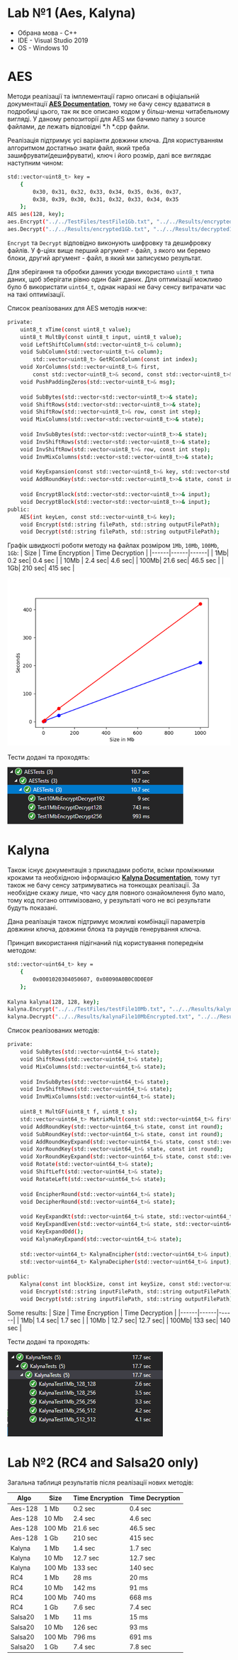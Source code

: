 # Lab №1 (Aes, Kalyna)

- Обрана мова - C++
- IDE - Visual Studio 2019
- OS - Windows 10
# AES
Методи реалізації та імплементації гарно описані в офіціальній документації **[AES Documentation](https://nvlpubs.nist.gov/nistpubs/FIPS/NIST.FIPS.197.pdf)**, тому не бачу сенсу вдаватися в подробиці цього, так як все описано кодом у більш-менш читабельному вигляді. У даному репозиторії для AES ми бачимо папку з source файлами, де лежать відповідні *.h *.cpp файли. 

Реалізація підтримує усі варіанти довжини ключа.
Для користуванням алгоритмом достатньо знати файл, який треба зашифрувати(дешифрувати), ключ і його розмір, далі все виглядає наступним чином:
```sh
std::vector<uint8_t> key =
	{
		0x30, 0x31, 0x32, 0x33, 0x34, 0x35, 0x36, 0x37,
		0x38, 0x39, 0x30, 0x31, 0x32, 0x33, 0x34, 0x35
	};
AES aes(128, key);
aes.Encrypt("../../TestFiles/testFile1Gb.txt", "../../Results/encrypted1Gb.txt");
aes.Decrypt("../../Results/encrypted1Gb.txt", "../../Results/decrypted1Gb.txt");
```

```Encrypt``` та ```Decrypt``` відповідно виконують шифровку та дешифровку файлів. У ф-ціях вище перший аргумент - файл, з якого ми беремо блоки, другий аргумент - файл, в який ми записуємо результат.

Для зберігання та обробки данних усюди використано ```uint8_t``` типа даних, щоб зберігати рівно один байт даних. Для оптимізації можливо було б використати ```uint64_t```, однак наразі не бачу сенсу витрачати час на такі оптимізації.

Список реалізованих для AES методів нижче:
```sh
private:
    uint8_t xTime(const uint8_t value);
    uint8_t MultBy(const uint8_t input, uint8_t value);
    void LeftShiftColumn(std::vector<uint8_t>& column);
    void SubColumn(std::vector<uint8_t>& column);
        std::vector<uint8_t> GetRConColumn(const int index);
    void XorColumns(std::vector<uint8_t>& first,
	    const std::vector<uint8_t>& second, const std::vector<uint8_t>& third);
    void PushPaddingZeros(std::vector<uint8_t>& msg);

    void SubBytes(std::vector<std::vector<uint8_t>>& state);
    void ShiftRows(std::vector<std::vector<uint8_t>>& state);
    void ShiftRow(std::vector<uint8_t>& row, const int step);
    void MixColumns(std::vector<std::vector<uint8_t>>& state);

    void InvSubBytes(std::vector<std::vector<uint8_t>>& state);
    void InvShiftRows(std::vector<std::vector<uint8_t>>& state);
    void InvShiftRow(std::vector<uint8_t>& row, const int step);
    void InvMixColumns(std::vector<std::vector<uint8_t>>& state);

    void KeyExpansion(const std::vector<uint8_t>& key, std::vector<std::vector<uint8_t>>& res);
    void AddRoundKey(std::vector<std::vector<uint8_t>>& state, const int round);

    void EncryptBlock(std::vector<std::vector<uint8_t>>& input);
    void DecryptBlock(std::vector<std::vector<uint8_t>>& input);
public:
    AES(int keyLen, const std::vector<uint8_t>& key);
    void Encrypt(std::string filePath, std::string outputFilePath);
    void Decrypt(std::string filePath, std::string outputFilePath);
```

Графік швидкості роботи методу на файлах розміром ```1Mb```, ```10Mb```, ```100Mb```, ```1Gb```:
| Size | Time Encryption | Time Decryption |
|------|------|------|
| 1Mb| 0.2 sec| 0.4 sec |
| 10Mb | 2.4 sec| 4.6 sec|
| 100Mb| 21.6 sec| 46.5 sec |
| 1Gb| 210 sec| 415 sec |


![Aes Results](AesResults.png)


Тести додані та проходять:

![Aes Test Are Green](AesTestsGreen.png)

# Kalyna
Також існує документація з прикладами роботи, всіми проміжними кроками та необхідною інформацією **[Kalyna Documentation](https://eprint.iacr.org/2015/650)**, тому тут також не бачу сенсу затримуватись на тонкощах реалізації. За необхідне скажу лише, что часу для повного ознайомлення було мало, тому код погано оптимізовано, у результаті чого не всі результати будуть показані.

Дана реалізація також підтримує можливі комбінації параметрів довжини ключа, довжини блока та раундів генерування ключа.

Принцип використання підігнаний під користування попереднім методом:
```sh
std::vector<uint64_t> key =
	{
		0x0001020304050607, 0x08090A0B0C0D0E0F
	};

Kalyna kalyna(128, 128, key);
kalyna.Encrypt("../../TestFiles/testFile10Mb.txt", "../../Results/kalynaFile10MbEncrypted.txt");
kalyna.Decrypt("../../Results/kalynaFile10MbEncrypted.txt", "../../Results/kalynaFile10MbDecrypted.txt");
```


Список реалізованих методів:
```sh
private:
	void SubBytes(std::vector<uint64_t>& state);
	void ShiftRows(std::vector<uint64_t>& state);
	void MixColumns(std::vector<uint64_t>& state);

	void InvSubBytes(std::vector<uint64_t>& state);
	void InvShiftRows(std::vector<uint64_t>& state);
	void InvMixColumns(std::vector<uint64_t>& state);

	uint8_t MultGF(uint8_t f, uint8_t s);
	std::vector<uint64_t> MatrixMult(const std::vector<uint64_t>& first, const std::vector<uint64_t>& second);
	void AddRoundKey(std::vector<uint64_t>& state, const int round);
	void SubRoundKey(std::vector<uint64_t>& state, const int round);
	void AddRoundKeyExpand(std::vector<uint64_t>& state, const std::vector<uint64_t>& values);
	void XorRoundKey(std::vector<uint64_t>& state, const int round);
	void XorRoundKeyExpand(std::vector<uint64_t>& state, const std::vector<uint64_t>& values);
	void Rotate(std::vector<uint64_t>& state);
	void ShiftLeft(std::vector<uint64_t>& state);
	void RotateLeft(std::vector<uint64_t>& state);

	void EncipherRound(std::vector<uint64_t>& state);
	void DecipherRound(std::vector<uint64_t>& state);

	void KeyExpandKt(std::vector<uint64_t>& state, std::vector<uint64_t>& kt);
	void KeyExpandEven(std::vector<uint64_t>& state, std::vector<uint64_t>& kt);
	void KeyExpandOdd();
	void KalynaKeyExpand(std::vector<uint64_t>& state);

	std::vector<uint64_t> KalynaEncipher(std::vector<uint64_t>& input);
	std::vector<uint64_t> KalynaDecipher(std::vector<uint64_t>& input);

public:
	Kalyna(const int blockSize, const int keySize, const std::vector<uint64_t>& key);
	void Encrypt(std::string inputFilePath, std::string outputFilePath);
	void Decrypt(std::string inputFilePath, std::string outputFilePath);
```

Some results:
| Size | Time Encryption | Time Decryption |
|------|------|------|
| 1Mb| 1.4 sec| 1.7 sec |
| 10Mb | 12.7 sec| 12.7 sec|
| 100Mb| 133 sec| 140 sec |

Тести додані та проходять:

![Kalyna Test Are Green](KalynaTestsGreen.png)

# Lab №2 (RC4 and Salsa20 only)

Загальна таблиця результатів після реалізації нових методів:

|Algo| Size | Time Encryption | Time Decryption |
|----|------|------|------|
|Aes-128 | 1 Mb| 0.2 sec| 0.4 sec |
|Aes-128 | 10 Mb | 2.4 sec| 4.6 sec|
|Aes-128 | 100 Mb| 21.6 sec| 46.5 sec |
|Aes-128 | 1 Gb| 210 sec| 415 sec |
|Kalyna| 1 Mb| 1.4 sec| 1.7 sec |
|Kalyna| 10 Mb | 12.7 sec| 12.7 sec|
|Kalyna| 100 Mb| 133 sec| 140 sec |
|RC4| 1 Mb| 28 ms| 20 ms|
|RC4| 10 Mb| 142 ms| 91 ms|
|RC4| 100 Mb| 740 ms| 668 ms|
|RC4| 1 Gb| 7.6 sec| 7.4 sec|
|Salsa20| 1 Mb| 11 ms| 15 ms|
|Salsa20| 10 Mb| 126 sec| 93 ms|
|Salsa20| 100 Mb| 796 ms| 691 ms|
|Salsa20| 1 Gb| 7.4 sec| 7.8 sec|
